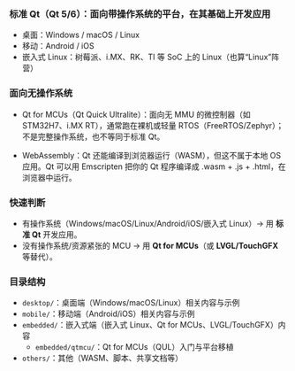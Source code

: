 ### 标准 Qt（Qt 5/6）：面向带操作系统的平台，在其基础上开发应用
- 桌面：Windows / macOS / Linux
- 移动：Android / iOS
- 嵌入式 Linux：树莓派、i.MX、RK、TI 等 SoC 上的 Linux（也算“Linux”阵营）

### 面向无操作系统
- Qt for MCUs（Qt Quick Ultralite）：面向无 MMU 的微控制器（如 STM32H7、i.MX RT），通常跑在裸机或轻量 RTOS（FreeRTOS/Zephyr）；不是完整操作系统，也不等同于标准 Qt。

- WebAssembly：Qt 还能编译到浏览器运行（WASM），但这不属于本地 OS 应用。Qt 可以用 Emscripten 把你的 Qt 程序编译成 .wasm + .js + .html，在浏览器中运行。

### 快速判断
- 有操作系统（Windows/macOS/Linux/Android/iOS/嵌入式 Linux）→ 用 **标准 Qt** 开发应用。
- 没有操作系统/资源紧张的 MCU → 用 **Qt for MCUs**（或 **LVGL/TouchGFX** 等替代）。

### 目录结构
- `desktop/`：桌面端（Windows/macOS/Linux）相关内容与示例
- `mobile/`：移动端（Android/iOS）相关内容与示例
- `embedded/`：嵌入式端（嵌入式 Linux、Qt for MCUs、LVGL/TouchGFX）内容
  - `embedded/qtmcu/`：Qt for MCUs（QUL）入门与平台移植
- `others/`：其他（WASM、脚本、共享文档等）